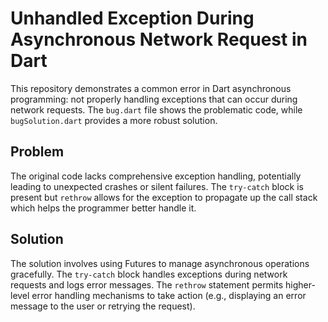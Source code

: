# Unhandled Exception During Asynchronous Network Request in Dart

This repository demonstrates a common error in Dart asynchronous programming: not properly handling exceptions that can occur during network requests. The `bug.dart` file shows the problematic code, while `bugSolution.dart` provides a more robust solution.

## Problem
The original code lacks comprehensive exception handling, potentially leading to unexpected crashes or silent failures.  The `try-catch` block is present but `rethrow` allows for the exception to propagate up the call stack which helps the programmer better handle it.

## Solution
The solution involves using Futures to manage asynchronous operations gracefully. The `try-catch` block handles exceptions during network requests and logs error messages.  The `rethrow` statement permits higher-level error handling mechanisms to take action (e.g., displaying an error message to the user or retrying the request).